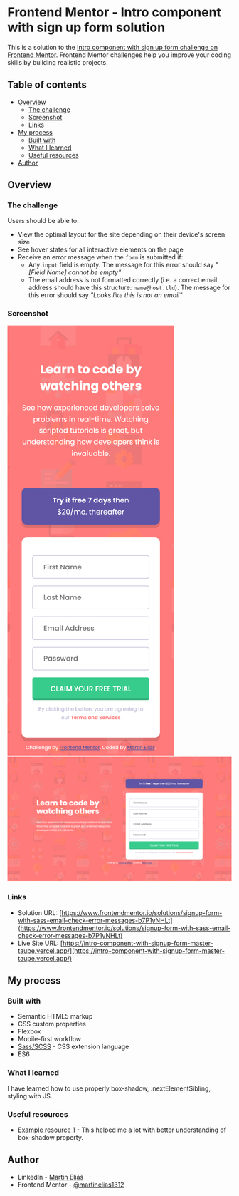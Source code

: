 # Frontend Mentor - Intro component with sign up form solution

This is a solution to the [Intro component with sign up form challenge on Frontend Mentor](https://www.frontendmentor.io/challenges/intro-component-with-signup-form-5cf91bd49edda32581d28fd1). Frontend Mentor challenges help you improve your coding skills by building realistic projects. 

## Table of contents

- [Overview](#overview)
  - [The challenge](#the-challenge)
  - [Screenshot](#screenshot)
  - [Links](#links)
- [My process](#my-process)
  - [Built with](#built-with)
  - [What I learned](#what-i-learned)
  - [Useful resources](#useful-resources)
- [Author](#author)

## Overview

### The challenge

Users should be able to:

- View the optimal layout for the site depending on their device's screen size
- See hover states for all interactive elements on the page
- Receive an error message when the `form` is submitted if:
  - Any `input` field is empty. The message for this error should say *"[Field Name] cannot be empty"*
  - The email address is not formatted correctly (i.e. a correct email address should have this structure: `name@host.tld`). The message for this error should say *"Looks like this is not an email"*

### Screenshot

![](assets/images/375px.png)
![](assets/images/1440px.png)

### Links

- Solution URL: [https://www.frontendmentor.io/solutions/signup-form-with-sass-email-check-error-messages-b7P1yNHLt](https://www.frontendmentor.io/solutions/signup-form-with-sass-email-check-error-messages-b7P1yNHLt)
- Live Site URL: [https://intro-component-with-signup-form-master-taupe.vercel.app/](https://intro-component-with-signup-form-master-taupe.vercel.app/)

## My process

### Built with

- Semantic HTML5 markup
- CSS custom properties
- Flexbox
- Mobile-first workflow
- [Sass/SCSS](https://sass-lang.com/) - CSS extension language
- ES6

### What I learned

I have learned how to use properly box-shadow, .nextElementSibling, styling with JS.

### Useful resources

- [Example resource 1](https://developer.mozilla.org/en-US/docs/Web/CSS/box-shadow) - This helped me a lot with better understanding of box-shadow property. 

## Author

- LinkedIn - [Martin Eliáš](https://www.linkedin.com/in/martin-eli%C3%A1%C5%A1-455550209/)
- Frontend Mentor - [@martinelias1312](https://www.frontendmentor.io/profile/martinelias1312)